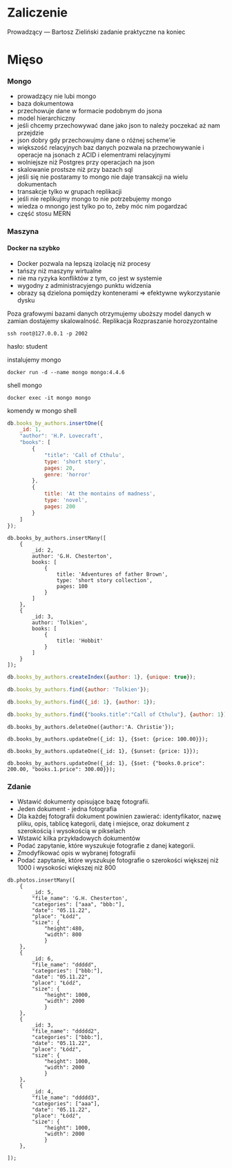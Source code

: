 # Zaliczenie 
Prowadzący — Bartosz Zieliński 
zadanie praktyczne na koniec 

# Mięso
### Mongo 
- prowadzący nie lubi mongo
- baza dokumentowa 
- przechowuje dane w formacie podobnym do jsona 
- model hierarchiczny 
- jeśli chcemy przechowywać dane jako json to należy poczekać aż nam przejdzie 
- json dobry gdy przechowujmy dane o różnej scheme'ie 
- większość relacyjnych baz danych pozwala na przechowywanie i operacje na jsonach z ACID i elementrami relacyjnymi 
- wolniejsze niż Postgres przy operacjach na json
- skalowanie prostsze niż przy bazach sql
- jeśli się nie postaramy to mongo nie daje transakcji na wielu dokumentach  
- transakcje tylko w grupach replikacji 
- jeśli nie replikujmy mongo to nie potrzebujemy mongo 
- wiedza o mnongo jest tylko po to, żeby móc nim pogardzać 
- część stosu MERN 

### Maszyna

#### Docker na szybko
- Docker pozwala na lepszą izolację niż procesy 
- tańszy niż maszyny wirtualne 
- nie ma ryzyka konfliktów z tym, co jest w systemie
- wygodny z administracyjengo punktu widzenia 
- obrazy są dzielona pomiędzy kontenerami => efektywne wykorzystanie dysku 

Poza grafowymi bazami danych otrzymujemy uboższy model danych w zamian dostajemy skalowalność.
Replikacja Rozpraszanie horozyzontalne 



```commandline
ssh root@127.0.0.1 -p 2002
```

hasło: student

instalujemy mongo 
```commandline
docker run -d --name mongo mongo:4.4.6
```

shell mongo
```commandline
docker exec -it mongo mongo
```

komendy w mongo shell 

```javascript
db.books_by_authors.insertOne({
    _id: 1, 
    "author": 'H.P. Lovecraft',
    "books": [
        {
            "title": 'Call of Cthulu',
            type: 'short story',
            pages: 20,
            genre: 'horror'
        },
        {
            title: 'At the montains of madness',
            type: 'novel',
            pages: 200
        }
    ]
});
```

```
db.books_by_authors.insertMany([
    {
        _id: 2, 
        author: 'G.H. Chesterton',
        books: [
            {
                title: 'Adventures of father Brown',
                type: 'short story collection',
                pages: 100
            }
        ]
    },
    {
        _id: 3,
        author: 'Tolkien',
        books: [
            {
                title: 'Hobbit'
            }
        ]
    }
]);
```

```javascript
db.books_by_authors.createIndex({author: 1}, {unique: true});
```

```javascript
db.books_by_authors.find({author: 'Tolkien'});
```

```javascript
db.books_by_authors.find({_id: 1}, {author: 1});
```

```javascript
db.books_by_authors.find({"books.title":"Call of Cthulu"}, {author: 1});
```

```
db.books_by_authors.deleteOne({author:'A. Christie'});

db.books_by_authors.updateOne({_id: 1}, {$set: {price: 100.00}});

db.books_by_authors.updateOne({_id: 1}, {$unset: {price: 1}});

db.books_by_authors.updateOne({_id: 1}, {$set: {"books.0.price": 200.00, "books.1.price": 300.00}});
```


### Zdanie
- Wstawić dokumenty opisujące bazę fotografii.
- Jeden dokument - jedna fotografia
- Dla każdej fotografii dokument powinien zawierać: identyfikator, nazwę pliku, opis, tablicę kategorii, datę i miejsce, oraz dokument z szerokością i wysokością w pikselach
- Wstawić kilka przykładowych dokumentów
- Podać zapytanie, które wyszukuje fotografie z danej kategorii.
- Zmodyfikować opis w wybranej fotografii
- Podać zapytanie, które wyszukuje fotografie o szerokości większej niż 1000 i wysokości większej niż 800


```
db.photos.insertMany([
    {
        _id: 5, 
        "file_name": 'G.H. Chesterton',
        "categories": ["aaa", "bbb:"],
        "date": "05.11.22",
        "place": "Łódź",
        "size": {
            "height":480,
            "width": 800
            }
    },
    {
        _id: 6, 
        "file_name": "ddddd",
        "categories": ["bbb:"],
        "date": "05.11.22",
        "place": "Łódź",
        "size": {
            "height": 1000,
            "width": 2000
            }
    },
    {
        _id: 3, 
        "file_name": "ddddd2",
        "categories": ["bbb:"],
        "date": "05.11.22",
        "place": "Łódź",
        "size": {
            "height": 1000,
            "width": 2000
            }
    },
    {
        _id: 4, 
        "file_name": "ddddd3",
        "categories": ["aaa"],
        "date": "05.11.22",
        "place": "Łódź",
        "size": {
            "height": 1000,
            "width": 2000
            }
    },

]);
```